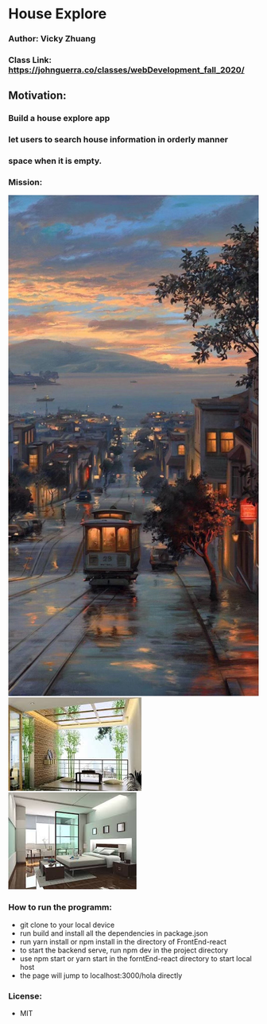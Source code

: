 # House Explore

### Author: Vicky Zhuang

### Class Link: https://johnguerra.co/classes/webDevelopment_fall_2020/

## Motivation:

### Build a house explore app

### let users to search house information in orderly manner

### space when it is empty.

### Mission:

![alt text](https://github.com/VickyZ20/Will/blob/master/23.jpg)
![alt text](https://github.com/VickyZ20/Will/blob/master/img02.jpeg)
![alt text](https://github.com/VickyZ20/Will/blob/master/img1.jpeg)

### How to run the programm:

- git clone to your local device
- run build and install all the dependencies in package.json
- run yarn install or npm install in the directory of FrontEnd-react
- to start the backend serve, run npm dev in the project directory
- use npm start or yarn start in the forntEnd-react directory to start local host
- the page will jump to localhost:3000/hola directly

### License:

- MIT

